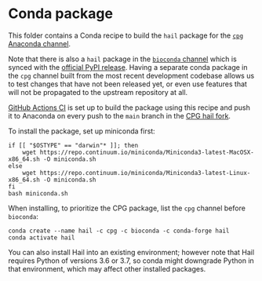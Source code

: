 # Conda package

This folder contains a Conda recipe to build the `hail` package for the [`cpg` Anaconda channel](https://anaconda.org/cpg/hail).

Note that there is also a `hail` package in the
[`bioconda` channel](https://github.com/bioconda/bioconda-recipes/tree/master/recipes/hail)
which is synced with the
[official PyPI release](https://pypi.org/project/hail).
Having a separate conda package in the `cpg` channel built from the
most recent development codebase allows us to test changes
that have not been released yet, or even use features that will not be
propagated to the upstream repository at all.

[GitHub Actions CI](../.github/workflows/main.yaml) is set up to build the package using this recipe and push it to Anaconda on every push to the `main` branch in the [CPG hail fork](https://github.com/populationgenomics/hail).

To install the package, set up miniconda first:

```
if [[ "$OSTYPE" == "darwin"* ]]; then
    wget https://repo.continuum.io/miniconda/Miniconda3-latest-MacOSX-x86_64.sh -O miniconda.sh
else
    wget https://repo.continuum.io/miniconda/Miniconda3-latest-Linux-x86_64.sh -O miniconda.sh
fi
bash miniconda.sh
```

When installing, to prioritize the CPG package, list the `cpg` channel before `bioconda`:

```
conda create --name hail -c cpg -c bioconda -c conda-forge hail
conda activate hail
```

You can also install Hail into an existing environment; however note that Hail requires Python of versions 3.6 or 3.7, so conda might downgrade Python in that environment, which may affect other installed packages.
